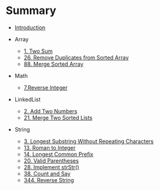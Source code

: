 # Summary

* [Introduction](README.md)

* Array

  * [1. Two Sum](/problems/1.two-sum.md)
  * [26. Remove Duplicates from Sorted Array](/problems/26.remove-duplicates-from-sorted-array.md)
  * [88. Merge Sorted Array](/problems/88.merge-sorted-array.md)

* Math

  * [7.Reverse Integer](/7)

* LinkedList

  * [2. Add Two Numbers](/problems/add-two-numbers.md)
  * [21. Merge Two Sorted Lists](/problems/merge-two-sorted-lists.md)

* String

  * [3. Longest Substring Without Repeating Characters](/problems/longest-substring-without-repeating-characters.md)
  * [13. Roman to Integer](/problems/roman-to-integer.md)
  * [14. Longest Common Prefix](/problems/longest-common-prefix.md)
  * [20. Valid Parentheses](/problems/valid-parentheses.md)
  * [28. Implement strStr\(\)](/problems/28.implement-strstr.md)
  * [38. Count and Say](/problems/38.count-and-say.md)
  * [344. Reverse String](/problems/344.reverse-string.md)



